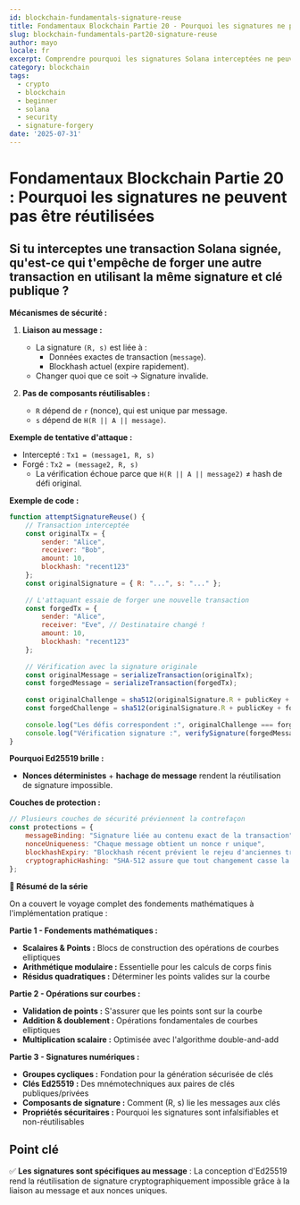 ```yaml
---
id: blockchain-fundamentals-signature-reuse
title: Fondamentaux Blockchain Partie 20 - Pourquoi les signatures ne peuvent pas être réutilisées
slug: blockchain-fundamentals-part20-signature-reuse
author: mayo
locale: fr
excerpt: Comprendre pourquoi les signatures Solana interceptées ne peuvent pas être forgées ou réutilisées pour différentes transactions
category: blockchain
tags:
  - crypto
  - blockchain
  - beginner
  - solana
  - security
  - signature-forgery
date: '2025-07-31'
---
```

# Fondamentaux Blockchain Partie 20 : Pourquoi les signatures ne peuvent pas être réutilisées

## Si tu interceptes une transaction Solana signée, qu'est-ce qui t'empêche de forger une autre transaction en utilisant la même signature et clé publique ?

**Mécanismes de sécurité :**

1. **Liaison au message :**
   * La signature `(R, s)` est liée à :
      * Données exactes de transaction (`message`).
      * Blockhash actuel (expire rapidement).
   * Changer quoi que ce soit → Signature invalide.

2. **Pas de composants réutilisables :**
   * `R` dépend de `r` (nonce), qui est unique par message.
   * `s` dépend de `H(R || A || message)`.

**Exemple de tentative d'attaque :**
* Intercepté : `Tx1 = (message1, R, s)`
* Forgé : `Tx2 = (message2, R, s)`
   * La vérification échoue parce que `H(R || A || message2)` ≠ hash de défi original.

**Exemple de code :**
```javascript
function attemptSignatureReuse() {
    // Transaction interceptée
    const originalTx = {
        sender: "Alice",
        receiver: "Bob", 
        amount: 10,
        blockhash: "recent123"
    };
    const originalSignature = { R: "...", s: "..." };
    
    // L'attaquant essaie de forger une nouvelle transaction
    const forgedTx = {
        sender: "Alice",
        receiver: "Eve", // Destinataire changé !
        amount: 10,
        blockhash: "recent123"
    };
    
    // Vérification avec la signature originale
    const originalMessage = serializeTransaction(originalTx);
    const forgedMessage = serializeTransaction(forgedTx);
    
    const originalChallenge = sha512(originalSignature.R + publicKey + originalMessage);
    const forgedChallenge = sha512(originalSignature.R + publicKey + forgedMessage);
    
    console.log("Les défis correspondent :", originalChallenge === forgedChallenge); // false
    console.log("Vérification signature :", verifySignature(forgedMessage, originalSignature, publicKey)); // false
}
```

**Pourquoi Ed25519 brille :**
* **Nonces déterministes** + **hachage de message** rendent la réutilisation de signature impossible.

**Couches de protection :**
```javascript
// Plusieurs couches de sécurité préviennent la contrefaçon
const protections = {
    messageBinding: "Signature liée au contenu exact de la transaction",
    nonceUniqueness: "Chaque message obtient un nonce r unique",
    blockhashExpiry: "Blockhash récent prévient le rejeu d'anciennes transactions",
    cryptographicHashing: "SHA-512 assure que tout changement casse la signature"
};
```

**🎯 Résumé de la série**

On a couvert le voyage complet des fondements mathématiques à l'implémentation pratique :

**Partie 1 - Fondements mathématiques :**
* **Scalaires & Points :** Blocs de construction des opérations de courbes elliptiques
* **Arithmétique modulaire :** Essentielle pour les calculs de corps finis
* **Résidus quadratiques :** Déterminer les points valides sur la courbe

**Partie 2 - Opérations sur courbes :**
* **Validation de points :** S'assurer que les points sont sur la courbe
* **Addition & doublement :** Opérations fondamentales de courbes elliptiques
* **Multiplication scalaire :** Optimisée avec l'algorithme double-and-add

**Partie 3 - Signatures numériques :**
* **Groupes cycliques :** Fondation pour la génération sécurisée de clés
* **Clés Ed25519 :** Des mnémotechniques aux paires de clés publiques/privées
* **Composants de signature :** Comment (R, s) lie les messages aux clés
* **Propriétés sécuritaires :** Pourquoi les signatures sont infalsifiables et non-réutilisables

## Point clé
✅ **Les signatures sont spécifiques au message** : La conception d'Ed25519 rend la réutilisation de signature cryptographiquement impossible grâce à la liaison au message et aux nonces uniques.